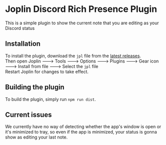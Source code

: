 # Joplin Discord Rich Presence Plugin
This is a simple plugin to show the current note that you are editing as your Discord status

## Installation
To install the plugin, download the `jpl` file from the [latest releases](https://github.com/arash28134/joplin-discord-rich-presence/releases/latest).  
Then open Joplin ---> Tools ---> Options ---> Plugins ---> Gear icon ---> Install from file ---> Select the `jpl` file  
Restart Joplin for changes to take effect.

## Building the plugin

To build the plugin, simply run `npm run dist`.

## Current issues
We currently have no way of detecting whether the app's window is open or it's minimized to tray, so even if the app is minimized, your status is gonna show as editing your last note.